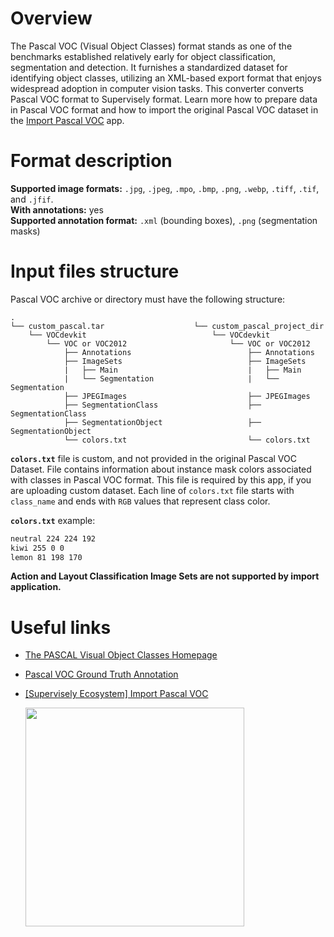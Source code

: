 <!-- <h1 align="left" style="border-bottom: 0"> <img align="left" src="./images/pascal_logo.png" width="80" style="padding-right: 20px;">Pascal VOC Format</h1>

<br> -->

# Overview

The Pascal VOC (Visual Object Classes) format stands as one of the benchmarks established relatively early for object classification, segmentation and detection. It furnishes a standardized dataset for identifying object classes, utilizing an XML-based export format that enjoys widespread adoption in computer vision tasks.
This converter converts Pascal VOC format to Supervisely format. Learn more how to prepare data in Pascal VOC format and how to import the original Pascal VOC dataset in the [Import Pascal VOC](https://ecosystem.supervisely.com/apps/import-pascal-voc) app.

# Format description

**Supported image formats:** `.jpg`, `.jpeg`, `.mpo`, `.bmp`, `.png`, `.webp`, `.tiff`, `.tif`, and `.jfif`.<br>
**With annotations:** yes<br>
**Supported annotation format:** `.xml` (bounding boxes), `.png` (segmentation masks)<br>

# Input files structure

Pascal VOC archive or directory must have the following structure:

```
.
└── custom_pascal.tar                    └── custom_pascal_project_dir
    └── VOCdevkit                            └── VOCdevkit
        └── VOC or VOC2012                       └── VOC or VOC2012
            ├── Annotations                          ├── Annotations
            ├── ImageSets                            ├── ImageSets
            |   ├── Main                             |   ├── Main
            |   └── Segmentation                     |   └── Segmentation
            ├── JPEGImages                           ├── JPEGImages
            ├── SegmentationClass                    ├── SegmentationClass
            ├── SegmentationObject                   ├── SegmentationObject
            └── colors.txt                           └── colors.txt
```

**`colors.txt`** file is custom, and not provided in the original Pascal VOC Dataset. File contains information about instance mask colors associated with classes in Pascal VOC format. This file is required by this app, if you are uploading custom dataset. Each line of `colors.txt` file starts with `class_name` and ends with `RGB` values that represent class color.

**`colors.txt`** example:

```txt
neutral 224 224 192
kiwi 255 0 0
lemon 81 198 170
```

**Action and Layout Classification Image Sets are not supported by import application.**

# Useful links

- [The PASCAL Visual Object Classes Homepage](http://host.robots.ox.ac.uk/pascal/VOC/)
- [Pascal VOC Ground Truth Annotation](http://host.robots.ox.ac.uk/pascal/VOC/voc2012/htmldoc/devkit_doc.html#SECTION00035000000000000000)
- [[Supervisely Ecosystem] Import Pascal VOC](https://ecosystem.supervisely.com/apps/import-pascal-voc)

    <img data-key="sly-module-link" data-module-slug="supervisely-ecosystem/import-pascal-voc" src="https://github.com/supervisely-ecosystem/import-pascal-voc/assets/57998637/147d2ad4-327e-462a-b5b5-bc0887ac3c19" width="350px" style='padding-bottom: 10px'/>
